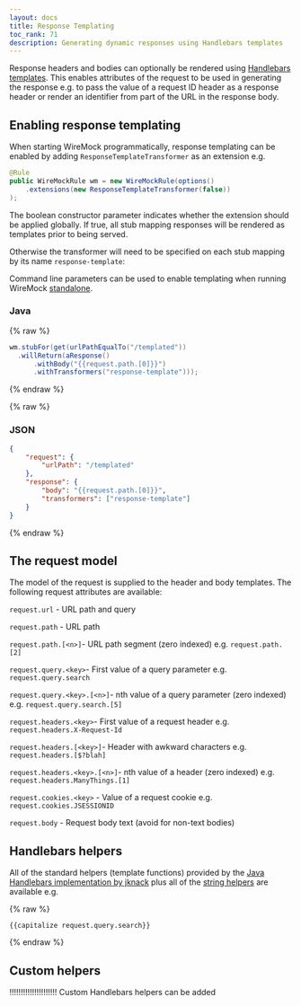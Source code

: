 ```yaml
---
layout: docs
title: Response Templating
toc_rank: 71
description: Generating dynamic responses using Handlebars templates
---
```


Response headers and bodies can optionally be rendered using [Handlebars templates](http://handlebarsjs.com/). This enables attributes of the request
to be used in generating the response e.g. to pass the value of a request ID header as a response header or
render an identifier from part of the URL in the response body.
 
## Enabling response templating
When starting WireMock programmatically, response templating can be enabled by adding `ResponseTemplateTransformer` as an extension e.g.

```java
@Rule
public WireMockRule wm = new WireMockRule(options()
    .extensions(new ResponseTemplateTransformer(false))
);
```


The boolean constructor parameter indicates whether the extension should be applied globally. If true, all stub mapping responses will be rendered as templates prior
to being served.

Otherwise the transformer will need to be specified on each stub mapping by its name `response-template`:

Command line parameters can be used to enable templating when running WireMock [standalone](/docs/running-standalone/#command-line-options). 
  
### Java

{% raw %}
```java
wm.stubFor(get(urlPathEqualTo("/templated"))
  .willReturn(aResponse()
      .withBody("{{request.path.[0]}}")
      .withTransformers("response-template")));
```
{% endraw %}


{% raw %}
### JSON
```json
{
    "request": {
        "urlPath": "/templated"
    },
    "response": {
        "body": "{{request.path.[0]}}",
        "transformers": ["response-template"]
    }
}
```
{% endraw %}

## The request model
The model of the request is supplied to the header and body templates. The following request attributes are available:
 
`request.url` - URL path and query

`request.path` - URL path

`request.path.[<n>]`- URL path segment (zero indexed) e.g. `request.path.[2]`

`request.query.<key>`- First value of a query parameter e.g. `request.query.search`
 
`request.query.<key>.[<n>]`- nth value of a query parameter (zero indexed) e.g. `request.query.search.[5]`
 
`request.headers.<key>`- First value of a request header e.g. `request.headers.X-Request-Id`
 
`request.headers.[<key>]`- Header with awkward characters e.g. `request.headers.[$?blah]`

`request.headers.<key>.[<n>]`- nth value of a header (zero indexed) e.g. `request.headers.ManyThings.[1]`

`request.cookies.<key>` - Value of a request cookie e.g. `request.cookies.JSESSIONID` 

`request.body` - Request body text (avoid for non-text bodies)


## Handlebars helpers
All of the standard helpers (template functions) provided by the [Java Handlebars implementation by jknack](https://github.com/jknack/handlebars.java)
plus all of the [string helpers](https://github.com/jknack/handlebars.java/blob/master/handlebars/src/main/java/com/github/jknack/handlebars/helper/StringHelpers.java)
are available e.g.

{% raw %}
```
{{capitalize request.query.search}}
```
{% endraw %}


## Custom helpers
!!!!!!!!!!!!!!!!!!!!!
Custom Handlebars helpers can be added 



